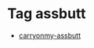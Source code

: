 <!--
title: Tag assbutt
date: 2020-06-28T14:51:44.672Z
tags:
-->
# Tag assbutt

 * [carryonmy-assbutt](111712896787.md)